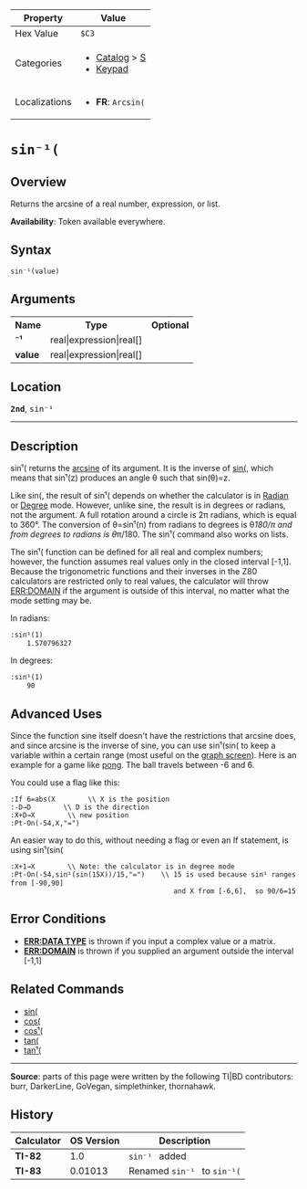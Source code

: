 | Property      | Value |
|---------------|-------|
| Hex Value     | `$C3`|
| Categories    | <ul><li>[Catalog](<../categories/Catalog.md>) > [S](<../categories/Catalog.md#S>)</li><li>[Keypad](<../categories/Keypad.md>)</li></ul> |
| Localizations | <ul><li><b>FR</b>: `Arcsin(`</li></ul> |

# `sin⁻¹(`

## Overview
Returns the arcsine of a real number, expression, or list.


<b>Availability</b>: Token available everywhere.

## Syntax
`sin⁻¹(value)`

## Arguments
<table>
<tr><th>Name</th><th>Type</th><th>Optional</th></tr>

<tr><td><b>⁻¹</b></td><td>real|expression|real[]</td><td></td></tr>

<tr><td><b>value</b></td><td>real|expression|real[]</td><td></td></tr>

</table>

## Location
<tt><kbd><b>2nd</b></kbd></tt>, <kbd>sin⁻¹</kbd>
<hr>

## Description

sinֿ¹( returns the [arcsine](https://mathworld.wolfram.com/InverseSine.html) of its argument. It is the inverse of [sin(](sin\(.md), which means that sinֿ¹(z) produces an angle θ such that sin(θ)=z.

Like sin(, the result of sinֿ¹( depends on whether the calculator is in [Radian](radian-mode) or [Degree](degree-mode) mode. However, unlike sine, the result is in degrees or radians, not the argument. A full rotation around a circle is 2π radians, which is equal to 360°. The conversion of θ=sinֿ¹(n) from radians to degrees is θ*180/π and from degrees to radians is θ*π/180. The sinֿ¹( command also works on lists.

The sinֿ¹( function can be defined for all real and complex numbers; however, the function assumes real values only in the closed interval [-1,1]. Because the trigonometric functions and their inverses in the Z80 calculators are restricted only to real values, the calculator will throw [ERR:DOMAIN](errors#domain) if the argument is outside of this interval, no matter what the mode setting may be.

In radians:

```ti-basic
:sinֿ¹(1)
    1.570796327
```

  
In degrees:

```ti-basic
:sinֿ¹(1)
    90
```

## Advanced Uses

Since the function sine itself doesn't have the restrictions that arcsine does, and since arcsine is the inverse of sine, you can use sinֿ¹(sin( to keep a variable within a certain range (most useful on the [graph screen](graphscreen)). Here is an example for a game like [pong](pong.md). The ball travels between -6 and 6.

You could use a flag like this:

```ti-basic
:If 6=abs(X        \\ X is the position
:-D→D        \\ D is the direction
:X+D→X        \\ new position
:Pt-On(-54,X,"=")
```

An easier way to do this, without needing a flag or even an If statement, is using sinֿ¹(sin(

```ti-basic
:X+1→X        \\ Note: the calculator is in degree mode
:Pt-On(-54,sinֿ¹(sin(15X))/15,"=")    \\ 15 is used because sinֿ¹ ranges from [-90,90]
                                        and X from [-6,6],  so 90/6=15
```

## Error Conditions

*   **[ERR:DATA TYPE](errors#datatype)** is thrown if you input a complex value or a matrix.
*   **[ERR:DOMAIN](errors#domain)** is thrown if you supplied an argument outside the interval [-1,1]

## Related Commands

*   [sin(](sin\(.md)
*   [cos(](cos\(.md)
*   [cosֿ¹(](cosֿ¹\(.md)
*   [tan(](tan\(.md)
*   [tanֿ¹(](tanֿ¹\(.md)

* * *

**Source**: parts of this page were written by the following TI|BD contributors: burr, DarkerLine, GoVegan, simplethinker, thornahawk.

## History
| Calculator | OS Version | Description |
|------------|------------|-------------|
| <b>TI-82</b> | 1.0 | `sin⁻¹ ` added |
| <b>TI-83</b> | 0.01013 | Renamed `sin⁻¹ ` to `sin⁻¹(`


